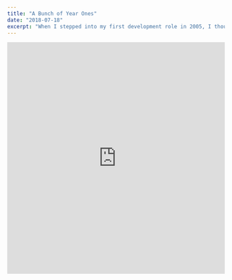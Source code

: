 ```yaml
---
title: "A Bunch of Year Ones"
date: "2018-07-18"
excerpt: "When I stepped into my first development role in 2005, I thought I had made it.."
---
```


<iframe src="https://www.linkedin.com/embed/feed/update/urn:li:share:6421789357996335104" height="536" width="504" frameborder="0" allowfullscreen="" title="Embedded post"></iframe>


